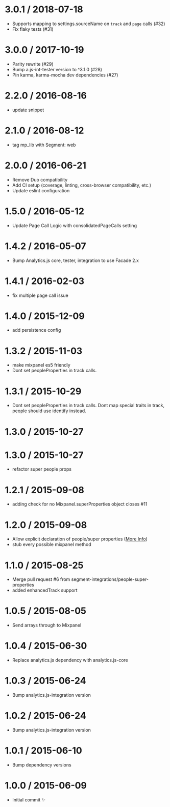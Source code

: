 3.0.1 / 2018-07-18
==================
  * Supports mapping to settings.sourceName on `track` and `page` calls (#32)
  * Fix flaky tests (#31)

3.0.0 / 2017-10-19
==================

  * Parity rewrite (#29)
  * Bump a.js-int-tester version to ^3.1.0 (#28)
  * Pin karma, karma-mocha dev dependencies (#27)

2.2.0 / 2016-08-16
==================

  * update snippet

2.1.0 / 2016-08-12
==================

  * tag mp_lib with Segment: web

2.0.0 / 2016-06-21
==================

  * Remove Duo compatibility
  * Add CI setup (coverage, linting, cross-browser compatibility, etc.)
  * Update eslint configuration


1.5.0 / 2016-05-12
==================

  * Update Page Call Logic with consolidatedPageCalls setting

1.4.2 / 2016-05-07
==================

  * Bump Analytics.js core, tester, integration to use Facade 2.x

1.4.1 / 2016-02-03
==================

  * fix multiple page call issue

1.4.0 / 2015-12-09
==================

  * add persistence config

1.3.2 / 2015-11-03
==================

  * make mixpanel es5 friendly
  * Dont set peopleProperties in track calls.

1.3.1 / 2015-10-29
==================

  * Dont set peopleProperties in track calls. Dont map special traits in track, people should use identify instead.

1.3.0 / 2015-10-27
==================



1.3.0 / 2015-10-27
==================

  * refactor super people props

1.2.1 / 2015-09-08
==================

  * adding check for no Mixpanel.superProperties object closes #11

1.2.0 / 2015-09-08
==================

  * Allow explicit declaration of people/super properties ([More Info](https://github.com/segment-integrations/analytics.js-integration-mixpanel/pull/10))
  * stub every possible mixpanel method

1.1.0 / 2015-08-25
==================

  * Merge pull request #6 from segment-integrations/people-super-properties
  * added enhancedTrack support

1.0.5 / 2015-08-05
==================

  * Send arrays through to Mixpanel

1.0.4 / 2015-06-30
==================

  * Replace analytics.js dependency with analytics.js-core

1.0.3 / 2015-06-24
==================

  * Bump analytics.js-integration version

1.0.2 / 2015-06-24
==================

  * Bump analytics.js-integration version

1.0.1 / 2015-06-10
==================

  * Bump dependency versions

1.0.0 / 2015-06-09
==================

  * Initial commit :sparkles:
